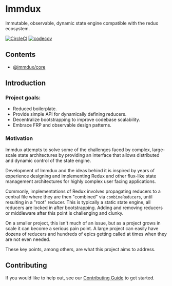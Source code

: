 # Immdux

Immutable, observable, dynamic state engine compatible with the redux ecosystem.

[![CircleCI](https://circleci.com/gh/lithic-io/immdux.svg?style=svg)](https://circleci.com/gh/lithic-io/immdux)
 [![codecov](https://codecov.io/gh/lithic-io/immdux/branch/master/graph/badge.svg)](https://codecov.io/gh/lithic-io/immdux)

## Contents

* [@immdux/core](./packages/core)

## Introduction

### Project goals:

* Reduced boilerplate.
* Provide simple API for dynamically defining reducers.
* Decentralize bootstrapping to improve codebase scalability.
* Embrace FRP and observable design patterns.

### Motivation

Immdux attempts to solve some of the challenges faced by complex, large-scale state architectures by providing an interface that allows distributed and dynamic control of the state engine.

Development of Immdux and the ideas behind it is inspired by years of experience designing and implementing Redux and other flux-like state management architectures for highly complex user facing applications.

Commonly, implementations of Redux involves propagating reducers to a central file where they are then "combined" via `combineReducers`, until resulting in a "root" reducer. This is typically a static state engine, all reducers are locked in after bootstrapping. Adding and removing reducers or middleware after this point is challenging and clunky.

On a smaller project, this isn't much of an issue, but as a project grows in scale it can become a serious pain point. A large project can easily have dozens of reducers and hundreds of epics getting called at times when they are not even needed.

These key points, among others, are what this project aims to address.

## Contributing

If you would like to help out, see our [Contributing Guide](./CONTRIBUTING.md) to get started.
